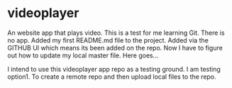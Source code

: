 # videoplayer
An website app that plays video. This is a test for me learning Git. There is no app.
Added my first README.md file to the project.
Added via the GITHUB UI which means its been added on the repo.
Now I have to figure out how to update my local master file.
Here goes...

I intend to use this videoplayer app repo as a testing ground.
I am testing option1. To create a remote repo and then upload local files to the repo.
